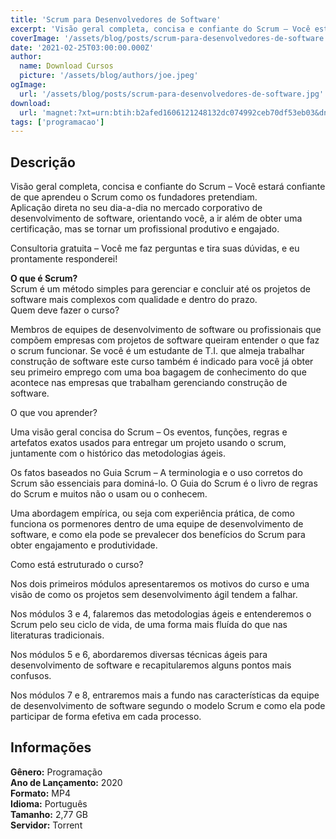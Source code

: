 ```yaml
---
title: 'Scrum para Desenvolvedores de Software'
excerpt: 'Visão geral completa, concisa e confiante do Scrum – Você estará confiante de que aprendeu o Scrum como os fundadores pretendiam.  Aplicação direta no seu dia-a-dia no mercado corporativo de desenvolvimento de software, orientando você, a ir além de obter uma certificação, mas se tornar um pr'
coverImage: '/assets/blog/posts/scrum-para-desenvolvedores-de-software.jpg'
date: '2021-02-25T03:00:00.000Z'
author:
  name: Download Cursos
  picture: '/assets/blog/authors/joe.jpeg'
ogImage:
  url: '/assets/blog/posts/scrum-para-desenvolvedores-de-software.jpg'
download:
  url: 'magnet:?xt=urn:btih:b2afed1606121248132dc074992ceb70df53eb03&dn=Scrum%20para%20Desenvolvedores%20de%20Software&tr=udp%3a%2f%2ftracker.openbittorrent.com%3a80%2fannounce&tr=udp%3a%2f%2ftracker.opentrackr.org%3a1337%2fannounce'
tags: ['programacao']
---
```

<h2>Descrição</h2>
<p>Visão geral completa, concisa e confiante do Scrum – Você estará confiante de que aprendeu o Scrum como os fundadores pretendiam.<br/> Aplicação direta no seu dia-a-dia no mercado corporativo de desenvolvimento de software, orientando você, a ir além de obter uma certificação, mas se tornar um profissional produtivo e engajado.</p><p>Consultoria gratuita – Você me faz perguntas e tira suas dúvidas, e eu prontamente responderei!</p><p><strong>O que é Scrum?</strong><br/> Scrum é um método simples para gerenciar e concluir até os projetos de software mais complexos com qualidade e dentro do prazo.<br/> Quem deve fazer o curso?</p><p>Membros de equipes de desenvolvimento de software ou profissionais que compõem empresas com projetos de software queiram entender o que faz o scrum funcionar. Se você é um estudante de T.I. que almeja trabalhar construção de software este curso também é indicado para você já obter seu primeiro emprego com uma boa bagagem de conhecimento do que acontece nas empresas que trabalham gerenciando construção de software.</p><p>O que vou aprender?</p><p>Uma visão geral concisa do Scrum – Os eventos, funções, regras e artefatos exatos usados ​​para entregar um projeto usando o scrum, juntamente com o histórico das metodologias ágeis.</p><p>Os fatos baseados no Guia Scrum – A terminologia e o uso corretos do Scrum são essenciais para dominá-lo. O Guia do Scrum é o livro de regras do Scrum e muitos não o usam ou o conhecem.</p><p>Uma abordagem empírica, ou seja com experiência prática, de como funciona os pormenores dentro de uma equipe de desenvolvimento de software, e como ela pode se prevalecer dos benefícios do Scrum para obter engajamento e produtividade.</p><p>Como está estruturado o curso?<strong></strong></p><p>Nos dois primeiros módulos apresentaremos os motivos do curso e uma visão de como os projetos sem desenvolvimento ágil tendem a falhar.</p><p>Nos módulos 3 e 4, falaremos das metodologias ágeis e entenderemos o Scrum pelo seu ciclo de vida, de uma forma mais fluída do que nas literaturas tradicionais.</p><p>Nos módulos 5 e 6, abordaremos diversas técnicas ágeis para desenvolvimento de software e recapitularemos alguns pontos mais confusos.</p><p>Nos módulos 7 e 8, entraremos mais a fundo nas características da equipe de desenvolvimento de software segundo o modelo Scrum e como ela pode participar de forma efetiva em cada processo.</p><h2>Informações</h2><p><strong>Gênero:</strong> Programação<br/> <strong>Ano de Lançamento:</strong> 2020<br/> <strong>Formato:</strong> MP4<br/> <strong>Idioma:</strong> Português<br/> <strong>Tamanho:</strong> 2,77 GB<br/> <strong>Servidor:</strong> Torrent</p>